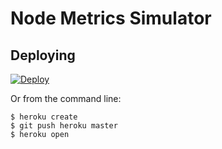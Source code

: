 # Node Metrics Simulator

## Deploying

[![Deploy](https://www.herokucdn.com/deploy/button.svg)](https://heroku.com/deploy)

Or from the command line:

```
$ heroku create
$ git push heroku master
$ heroku open
```